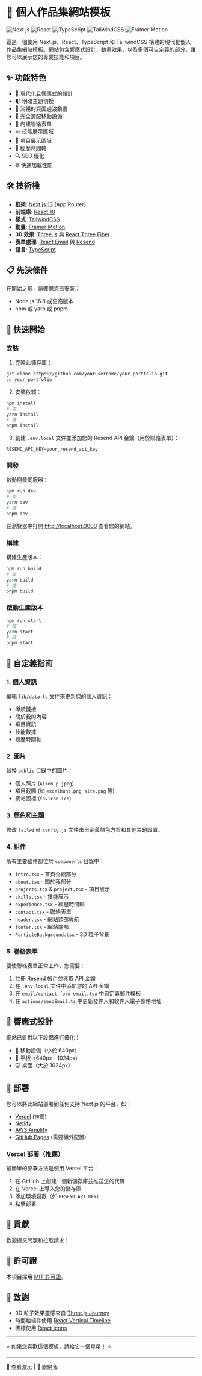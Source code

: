 # 🚀 個人作品集網站模板

![Next.js](https://img.shields.io/badge/Next.js-13.4.8-black)
![React](https://img.shields.io/badge/React-18.2.0-blue)
![TypeScript](https://img.shields.io/badge/TypeScript-5.1.5-blue)
![TailwindCSS](https://img.shields.io/badge/TailwindCSS-3.3.2-38B2AC)
![Framer Motion](https://img.shields.io/badge/Framer_Motion-10.12.17-purple)

這是一個使用 Next.js、React、TypeScript 和 TailwindCSS 構建的現代化個人作品集網站模板。網站包含響應式設計，動畫效果，以及多個可自定義的部分，讓您可以展示您的專業技能和項目。

## ✨ 功能特色

- 🎨 現代化且響應式的設計
- 🌓 明暗主題切換
- 🔄 流暢的頁面過渡動畫
- 📱 完全適配移動設備
- 📧 內建聯絡表單
- 📊 技能展示區域
- 📝 項目展示區域
- 📜 經歷時間軸
- 🔍 SEO 優化
- 🌐 快速加載性能

## 🛠️ 技術棧

- **框架**: [Next.js 13](https://nextjs.org/) (App Router)
- **前端庫**: [React 18](https://reactjs.org/)
- **樣式**: [TailwindCSS](https://tailwindcss.com/)
- **動畫**: [Framer Motion](https://www.framer.com/motion/)
- **3D 效果**: [Three.js](https://threejs.org/) 與 [React Three Fiber](https://docs.pmnd.rs/react-three-fiber/)
- **表單處理**: [React Email](https://react.email/) 與 [Resend](https://resend.io/)
- **語言**: [TypeScript](https://www.typescriptlang.org/)

## 📋 先決條件

在開始之前，請確保您已安裝：

- Node.js 16.8 或更高版本
- npm 或 yarn 或 pnpm

## 🚀 快速開始

### 安裝

1. 克隆此儲存庫：

```bash
git clone https://github.com/yourusername/your-portfolio.git
cd your-portfolio
```

2. 安裝依賴：

```bash
npm install
# 或
yarn install
# 或
pnpm install
```

3. 創建 `.env.local` 文件並添加您的 Resend API 金鑰（用於聯絡表單）：

```
RESEND_API_KEY=your_resend_api_key
```

### 開發

啟動開發伺服器：

```bash
npm run dev
# 或
yarn dev
# 或
pnpm dev
```

在瀏覽器中打開 [http://localhost:3000](http://localhost:3000) 查看您的網站。

### 構建

構建生產版本：

```bash
npm run build
# 或
yarn build
# 或
pnpm build
```

### 啟動生產版本

```bash
npm run start
# 或
yarn start
# 或
pnpm start
```

## 🔧 自定義指南

### 1. 個人資訊

編輯 `lib/data.ts` 文件來更新您的個人資訊：

- 導航鏈接
- 關於我的內容
- 項目資訊
- 技能數據
- 經歷時間軸

### 2. 圖片

替換 `public` 目錄中的圖片：

- 個人照片 (`Alien p.jpeg`)
- 項目截圖 (如 `excelhunt.png`, `site.png` 等)
- 網站圖標 (`favicon.ico`)

### 3. 顏色和主題

修改 `tailwind.config.js` 文件來自定義顏色方案和其他主題設置。

### 4. 組件

所有主要組件都位於 `components` 目錄中：

- `intro.tsx` - 首頁介紹部分
- `about.tsx` - 關於我部分
- `projects.tsx` & `project.tsx` - 項目展示
- `skills.tsx` - 技能展示
- `experience.tsx` - 經歷時間軸
- `contact.tsx` - 聯絡表單
- `header.tsx` - 網站頭部導航
- `footer.tsx` - 網站底部
- `ParticleBackground.tsx` - 3D 粒子背景

### 5. 聯絡表單

要使聯絡表單正常工作，您需要：

1. 註冊 [Resend](https://resend.io/) 帳戶並獲取 API 金鑰
2. 在 `.env.local` 文件中添加您的 API 金鑰
3. 在 `email/contact-form-email.tsx` 中自定義郵件模板
4. 在 `actions/sendEmail.ts` 中更新發件人和收件人電子郵件地址

## 📱 響應式設計

網站已針對以下設備進行優化：

- 📱 移動設備（小於 640px）
- 📱 平板（640px - 1024px）
- 💻 桌面（大於 1024px）

## 🚢 部署

您可以將此網站部署到任何支持 Next.js 的平台，如：

- [Vercel](https://vercel.com/) (推薦)
- [Netlify](https://www.netlify.com/)
- [AWS Amplify](https://aws.amazon.com/amplify/)
- [GitHub Pages](https://pages.github.com/) (需要額外配置)

### Vercel 部署（推薦）

最簡單的部署方法是使用 Vercel 平台：

1. 在 GitHub 上創建一個新儲存庫並推送您的代碼
2. 在 Vercel 上導入您的儲存庫
3. 添加環境變數（如 `RESEND_API_KEY`）
4. 點擊部署

## 🤝 貢獻

歡迎提交問題和拉取請求！

## 📄 許可證

本項目採用 [MIT 許可證](LICENSE)。

## 🙏 致謝

- 3D 粒子效果靈感來自 [Three.js Journey](https://threejs-journey.com/)
- 時間軸組件使用 [React Vertical Timeline](https://github.com/stephane-monnot/react-vertical-timeline)
- 圖標使用 [React Icons](https://react-icons.github.io/react-icons/)

---

⭐ 如果您喜歡這個模板，請給它一個星星！ ⭐

---

🔗 [查看演示](https://site.azndev.com) | 📧 [聯絡我](mailto:alien@azndev.com)
